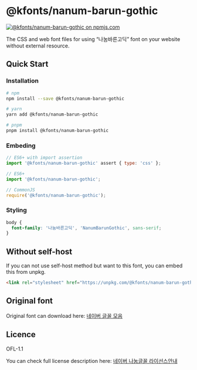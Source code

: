 # @kfonts/nanum-barun-gothic

[![@kfonts/nanum-barun-gothic on npmjs.com](https://img.shields.io/npm/v/%40kfonts%2Fnanum-barun-gothic)](https://www.npmjs.com/package/@kfonts/nanum-barun-gothic)

The CSS and web font files for using &OpenCurlyDoubleQuote;나눔바른고딕&CloseCurlyDoubleQuote; font on your website without external resource.

## Quick Start

### Installation

```sh
# npm
npm install --save @kfonts/nanum-barun-gothic

# yarn
yarn add @kfonts/nanum-barun-gothic

# pnpm
pnpm install @kfonts/nanum-barun-gothic
```

### Embeding

```js
// ES6+ with import assertion
import '@kfonts/nanum-barun-gothic' assert { type: 'css' };

// ES6+
import '@kfonts/nanum-barun-gothic';

// CommonJS
require('@kfonts/nanum-barun-gothic');
```

### Styling

```css
body {
  font-family: '나눔바른고딕', 'NanumBarunGothic', sans-serif;
}
```

## Without self-host

If you can not use self-host method but want to this font, you can embed this from unpkg.

```html
<link rel="stylesheet" href="https://unpkg.com/@kfonts/nanum-barun-gothic/index.css" />
```

## Original font

Original font can download here: [네이버 글꼴 모음](https://hangeul.naver.com/font)

## Licence

OFL-1.1

You can check full license description here: [네이버 나눔글꼴 라이선스안내](https://help.naver.com/service/30016/contents/18088?osType=PC&lang=ko)
